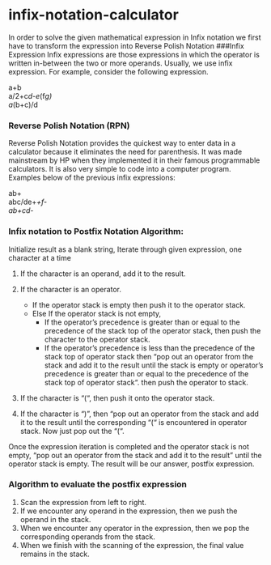 # infix-notation-calculator
In order to solve the given mathematical expression in Infix notation we first have to transform the expression into Reverse Polish Notation
###Infix Expression
Infix expressions are those expressions in which the operator is written in-between the two or more operands. Usually, we use infix expression. For example, consider the following expression.

a+b  
a/2+c*d-e*(f*g)  
a*(b+c)/d  

### Reverse Polish Notation (RPN)

Reverse Polish Notation provides the quickest way to enter data in a calculator because it eliminates the need for parenthesis. It was made mainstream by HP when they implemented it in their famous programmable calculators. It is also very simple to code into a computer program.
Examples below of the previous infix expressions:

ab+  
abc/de+*+f-  
ab+cd-*

### Infix notation to Postfix Notation Algorithm:

Initialize result as a blank string, Iterate through given expression, one character at a time


1. If the character is an operand, add it to the result.
2. If the character is an operator.
   - If the operator stack is empty then push it to the operator stack.
   - Else If the operator stack is not empty,
       - If the operator’s precedence is greater than or equal to the precedence of the stack top of the operator stack, then push the character to the operator stack.
       - If the operator’s precedence is less than the precedence of the stack top of operator stack then “pop out an operator from the stack and add it to the result until the stack is empty or operator’s precedence is greater than or equal to the precedence of the stack top of operator stack“. then push the operator to stack.

3. If the character is “(“, then push it onto the operator stack.
4. If the character is “)”, then “pop out an operator from the stack and add it to the result until the corresponding “(“ is encountered in operator stack. Now just pop out the “(“.

Once the expression iteration is completed and the operator stack is not empty, “pop out an operator from the stack and add it to the result” until the operator stack is empty.  The result will be our answer, postfix expression.

### Algorithm to evaluate the postfix expression

1. Scan the expression from left to right.
2. If we encounter any operand in the expression, then we push the operand in the stack.
3. When we encounter any operator in the expression, then we pop the corresponding operands from the stack.
4. When we finish with the scanning of the expression, the final value remains in the stack.
